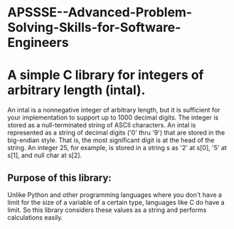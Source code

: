 # APSSSE--Advanced-Problem-Solving-Skills-for-Software-Engineers

# A simple C library for integers of arbitrary length (intal).

An intal is a nonnegative integer of arbitrary length, but it is sufficient for your implementation to support up to 1000 decimal digits. The integer is stored as a null-terminated string of ASCII characters. An intal is represented as a string of decimal digits ('0' thru '9') that are stored in the big-endian style. That is, the most significant digit is at the head of the string. An integer 25, for example, is stored in a string s as '2' at s[0], '5' at s[1], and null char at s[2].

## Purpose of this library: 
Unlike Python and other programming languages where you don't have a limit for the size of a variable of a certain type, languages like C do have a limit.
So this library considers these values as a string and performs calculations easily.
